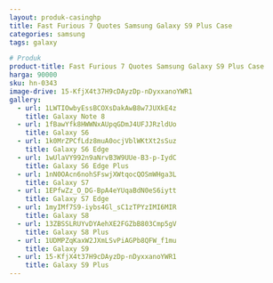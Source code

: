 ```yaml
---
layout: produk-casinghp
title: Fast Furious 7 Quotes Samsung Galaxy S9 Plus Case
categories: samsung
tags: galaxy

# Produk
product-title: Fast Furious 7 Quotes Samsung Galaxy S9 Plus Case
harga: 90000
sku: hn-0343
image-drive: 15-KfjX4t37H9cDAyzDp-nDyxxanoYWR1
gallery:
  - url: 1LWTIOwbyEssBCOXsDakAwB8w7JUXkE4z
    title: Galaxy Note 8
  - url: 1fBawYfk8HWWNxAUpqGDmJ4UFJJRzldUo
    title: Galaxy S6
  - url: 1k0MrZPCfLdz8muA0ocjVblWKtXt2sSuz
    title: Galaxy S6 Edge
  - url: 1wUlaVY992n9aNrvB3W9UUe-B3-p-IydC
    title: Galaxy S6 Edge Plus
  - url: 1nN0OAcn6nohSFswjXWtqocQOSmWHga3L
    title: Galaxy S7
  - url: 1EPfwZz_O_DG-BpA4eYUqaBdN0eS6iytt
    title: Galaxy S7 Edge
  - url: 1myIMf7S9-iybs4Gl_sC1zTPYzIMI6MIR
    title: Galaxy S8
  - url: 13ZBSSLRUYvDYAehXE2FGZbB803Cmp5gV
    title: Galaxy S8 Plus
  - url: 1UDMPZqKaxW2JXmLSvPiAGPb8QFW_f1mu
    title: Galaxy S9
  - url: 15-KfjX4t37H9cDAyzDp-nDyxxanoYWR1
    title: Galaxy S9 Plus
---
```

